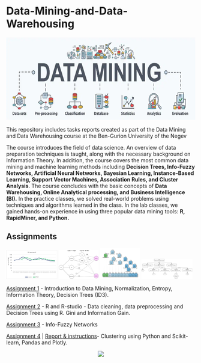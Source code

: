 # Data-Mining-and-Data-Warehousing


<p align="center">
<img src="Media/social-data-mining.png"  width="640" height="220">
</p>

This repository includes tasks reports created as part of the Data Mining and Data Warehousing course at the Ben-Gurion University of the Negev

The course introduces the field of data science. An overview of data preparation techniques is taught, along with the necessary background on Information Theory. In addition, the course covers the most common data mining and machine learning methods including **Decision Trees, Info-Fuzzy Networks, Artificial Neural Networks, Bayesian Learning, Instance-Based Learning, Support Vector Machines, Association Rules, and Cluster Analysis**. The course concludes with the basic concepts of **Data Warehousing, Online Analytical processing, and Business Intelligence (BI).** In the practice classes, we solved real-world problems using techniques and algorithms learned in the class. In the lab classes, we gained hands-on experience in using three popular data mining tools: **R, RapidMiner, and Python.**


## Assignments
<p float="left">
  <img src="Media/ass1_1.png" width=27% />
  <img src="Media/ass3_2.jpg" width=21% />
  <img src="Media/GINI100.png" width=21% /> 
  <img src="Media/ID3-tree-minimized.jpg" width=27% />
</p>

[Assignment 1](Assignments/Assignment1) - Introduction to Data Mining, Normalization, Entropy, Information Theory, Decision Trees (ID3).

[Assignment 2](Assignments/Assignment2) - R and R-studio - Data cleaning, data preprocessing and Decision Trees using R. Gini and Information Gain.

[Assignment 3](Assignments/Assignment3) - Info-Fuzzy Networks

[Assignment 4](https://github.com/yiftachsa/Clustering) | [Report & instructions](Assignments/Assignment4)- Clustering using Python and Scikit-learn, Pandas and Plotly.



<p align="center">
<img src="https://in.bgu.ac.il/marketing/DocLib/Pages/graphics/heb-en-arabic-logo-small.png">
</p>
